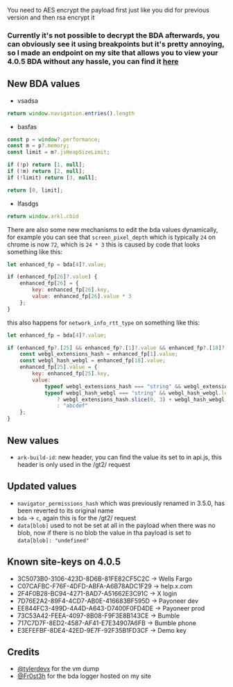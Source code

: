 You need to AES encrypt the payload first just like you did for previous version and then rsa encrypt it
### **Currently it's not possible to decrypt the BDA afterwards, you can obviously see it using breakpoints but it's pretty annoying, so I made an endpoint on my site that allows you to view your 4.0.5 BDA without any hassle, you can find it [here](https://fingerprinting.my/my-fingerprint)**

## New BDA values
- vsadsa
```javascript
return window.navigation.entries().length
```
- basfas
```javascript
const p = window?.performance;
const m = p?.memory;
const limit = m?.jsHeapSizeLimit;

if (!p) return [1, null];
if (!m) return [2, null];
if (!limit) return [3, null];

return [0, limit];
```
- lfasdgs
```javascript
return window.arkl.cbid
```

There are also some new mechanisms to edit the bda values dynamically, for example you can see that `screen_pixel_depth` which is typically `24` on chrome is now `72`, which is `24 * 3`
this is caused by code that looks something like this:

```javascript
let enhanced_fp = bda[4]?.value;

if (enhanced_fp[26]?.value) {
    enhanced_fp[26] = {
        key: enhanced_fp[26].key,
        value: enhanced_fp[26].value * 3
    };
}
```

this also happens for `network_info_rtt_type` on something like this:

```javascript
let enhanced_fp = bda[4]?.value;

if (enhanced_fp?.[25] && enhanced_fp?.[1]?.value && enhanced_fp?.[18]?.value) {
    const webgl_extensions_hash = enhanced_fp[1].value;
    const webgl_hash_webgl = enhanced_fp[18].value;
    enhanced_fp[25].value = {
        key: enhanced_fp[25].key,
        value:
            typeof webgl_extensions_hash === "string" && webgl_extensions_hash.length > 12 &&
            typeof webgl_hash_webgl === "string" && webgl_hash_webgl.length > 12
                ? webgl_extensions_hash.slice(0, 3) + webgl_hash_webgl.slice(0, 3)
                : "abcdef"
    };
}
```

## New values
- `ark-build-id`: new header, you can find the value its set to in api.js, this header is only used in the /gt2/ request

## Updated values
- `navigator_permissions_hash` which was previously renamed in 3.5.0, has been reverted to its original name
- `bda` -> `c`, again this is for the /gt2/ request
- `data[blob]` used to not be set at all in the payload when there was no blob, now if there is no blob the value in tha payload is set to `data[blob]: "undefined"`

## Known site-keys on 4.0.5
- 3C5073B0-3106-423D-8D6B-81FE82CF5C2C -> Wells Fargo
- C07CAFBC-F76F-4DFD-ABFA-A6B78ADC1F29 -> help.x.com
- 2F4F0B28-BC94-4271-8AD7-A51662E3C91C -> X login
- 7D76E2A2-89F4-4CD7-AB0E-416683BF595D -> Payoneer dev
- EE844FC3-499D-4A4D-A643-D7400F0FD4DE -> Payoneer prod
- 73C53A42-FEEA-4097-8B08-F9F3E8B143CE -> Bumble
- 717C7D7F-8ED2-4587-AF41-E7E34907A6FB -> Bumble phone
- E3EFEFBF-8DE4-42ED-9E7F-92F35B1FD3CF -> Demo key

## Credits
- [@tylerdevx](https://github.com/tylerdevx/) for the vm dump
- [@Fr0st3h](https://github.com/Fr0st3h/BDALogger) for the bda logger hosted on my site
